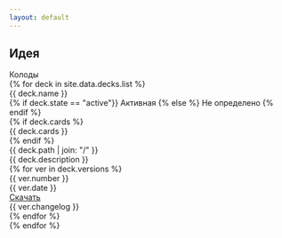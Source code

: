 ```yaml
---
layout: default
---
```


## Идея

<div class="deck-list" id="deck-list">
<div class="header">Колоды</div>
{% for deck in site.data.decks.list %}
	<div class="deck">
      <div class="name">{{ deck.name }}</div>
	  <div class="state">
        {% if deck.state == "active"}}
	      Активная
	    {% else %}
	      Не определено
	    {% endif %}
      </div>
	  {% if deck.cards %}
	    <div class="cards-num">{{ deck.cards }}</div>
	  {% endif %}
	  <div class="path">{{ deck.path | join: "/" }}</div>
	  <div class="description">{{ deck.description }}</div>
	  <div class="versions">
	  {% for ver in deck.versions %}
	    <div class="ver">
		  <div class="number">{{ ver.number }}</div>
		  <div class="date">{{ ver.date }}</div>
		  <div class="download">
		    <a href="{{ site.baseurl }}/{{ ver.file }}">Скачать</a>
          </div>
		  <div class="changelog">{{ ver.changelog }}</div>
		</div>
	  {% endfor %}
	  </div>
	</div>
{% endfor %}
</div>
